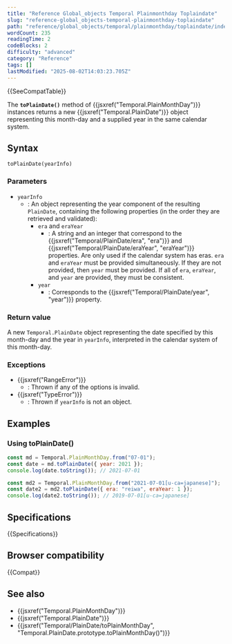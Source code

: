 ```yaml
---
title: "Reference Global_objects Temporal Plainmonthday Toplaindate"
slug: "reference-global_objects-temporal-plainmonthday-toplaindate"
path: "reference/global_objects/temporal/plainmonthday/toplaindate/index.md"
wordCount: 235
readingTime: 2
codeBlocks: 2
difficulty: "advanced"
category: "Reference"
tags: []
lastModified: "2025-08-02T14:03:23.705Z"
---
```



{{SeeCompatTable}}

The **`toPlainDate()`** method of {{jsxref("Temporal.PlainMonthDay")}} instances returns a new {{jsxref("Temporal.PlainDate")}} object representing this month-day and a supplied year in the same calendar system.

## Syntax

```js-nolint
toPlainDate(yearInfo)
```

### Parameters

- `yearInfo`
  - : An object representing the year component of the resulting `PlainDate`, containing the following properties (in the order they are retrieved and validated):
    - `era` and `eraYear`
      - : A string and an integer that correspond to the {{jsxref("Temporal/PlainDate/era", "era")}} and {{jsxref("Temporal/PlainDate/eraYear", "eraYear")}} properties. Are only used if the calendar system has eras. `era` and `eraYear` must be provided simultaneously. If they are not provided, then `year` must be provided. If all of `era`, `eraYear`, and `year` are provided, they must be consistent.
    - `year`
      - : Corresponds to the {{jsxref("Temporal/PlainDate/year", "year")}} property.

### Return value

A new `Temporal.PlainDate` object representing the date specified by this month-day and the year in `yearInfo`, interpreted in the calendar system of this month-day.

### Exceptions

- {{jsxref("RangeError")}}
  - : Thrown if any of the options is invalid.
- {{jsxref("TypeError")}}
  - : Thrown if `yearInfo` is not an object.

## Examples

### Using toPlainDate()

```js
const md = Temporal.PlainMonthDay.from("07-01");
const date = md.toPlainDate({ year: 2021 });
console.log(date.toString()); // 2021-07-01

const md2 = Temporal.PlainMonthDay.from("2021-07-01[u-ca=japanese]");
const date2 = md2.toPlainDate({ era: "reiwa", eraYear: 1 });
console.log(date2.toString()); // 2019-07-01[u-ca=japanese]
```

## Specifications

{{Specifications}}

## Browser compatibility

{{Compat}}

## See also

- {{jsxref("Temporal.PlainMonthDay")}}
- {{jsxref("Temporal.PlainDate")}}
- {{jsxref("Temporal/PlainDate/toPlainMonthDay", "Temporal.PlainDate.prototype.toPlainMonthDay()")}}
